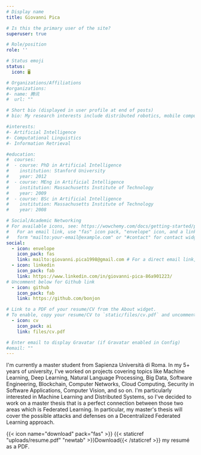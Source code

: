 ```yaml
---
# Display name
title: Giovanni Pica

# Is this the primary user of the site?
superuser: true

# Role/position
role: ''

# Status emoji
status:
  icon:	🖥

# Organizations/Affiliations
#organizations:
#- name: 腾讯
#  url: ""

# Short bio (displayed in user profile at end of posts)
# bio: My research interests include distributed robotics, mobile computing and programmable matter.

#interests:
#- Artificial Intelligence
#- Computational Linguistics
#- Information Retrieval

#education:
#  courses:
#  - course: PhD in Artificial Intelligence
#    institution: Stanford University
#    year: 2012
#  - course: MEng in Artificial Intelligence
#    institution: Massachusetts Institute of Technology
#    year: 2009
#  - course: BSc in Artificial Intelligence
#    institution: Massachusetts Institute of Technology
#    year: 2008

# Social/Academic Networking
# For available icons, see: https://wowchemy.com/docs/getting-started/page-builder/#icons
#   For an email link, use "fas" icon pack, "envelope" icon, and a link in the
#   form "mailto:your-email@example.com" or "#contact" for contact widget.
social:
  - icon: envelope
    icon_pack: fas
    link: mailto:giovanni.pica1998@gmail.com # For a direct email link, use "mailto:test@example.org".
  - icon: linkedin
    icon_pack: fab
    link: https://www.linkedin.com/in/giovanni-pica-86a901223/
# Uncomment below for Github link
  - icon: github
    icon_pack: fab
    link: https://github.com/bonjon

# Link to a PDF of your resume/CV from the About widget.
# To enable, copy your resume/CV to `static/files/cv.pdf` and uncomment the lines below.
  - icon: cv
    icon_pack: ai
    link: files/cv.pdf

# Enter email to display Gravatar (if Gravatar enabled in Config)
#email: ""
---
```


I'm currently a master student from Sapienza Università di Roma. In my 5+ years of university, I've worked on projects covering topics like Machine Learning, Deep Learning, Natural Language Processing, Big Data, Software Engineering, Blockchain, Computer Networks, Cloud Computing, Security in Software Applications, Computer Vision, and so on. I'm particularly interested in Machine Learning and Distributed Systems, so I've decided to work on a master thesis that is a perfect connection between those two areas which is Federated Learning. In particular, my master's thesis will cover the possible attacks and defenses on a Decentralized Federated Learning approach.

{{< icon name="download" pack="fas" >}} {{< staticref "uploads/resume.pdf" "newtab" >}}Download{{< /staticref >}} my resumé as a PDF.
